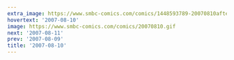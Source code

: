 ```yaml
---
extra_image: https://www.smbc-comics.com/comics/1448593789-20070810after.png
hovertext: '2007-08-10'
image: https://www.smbc-comics.com/comics/20070810.gif
next: '2007-08-11'
prev: '2007-08-09'
title: '2007-08-10'
---
```

